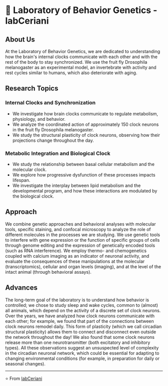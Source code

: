 # 🧠 Laboratory of Behavior Genetics - labCeriani

## About Us

At the Laboratory of Behavior Genetics, we are dedicated to understanding how the brain's internal clocks communicate with each other and with the rest of the body to stay synchronized. We use the fruit fly Drosophila melanogaster as an experimental model, an invertebrate with activity and rest cycles similar to humans, which also deteriorate with aging.

## Research Topics

### Internal Clocks and Synchronization
- We investigate how brain clocks communicate to regulate metabolism, physiology, and behavior.
- We analyze the coordinated action of approximately 150 clock neurons in the fruit fly Drosophila melanogaster.
- We study the structural plasticity of clock neurons, observing how their projections change throughout the day.

### Metabolic Integration and Biological Clock
- We study the relationship between basal cellular metabolism and the molecular clock.
- We explore how progressive dysfunction of these processes impacts lifespan.
- We investigate the interplay between lipid metabolism and the developmental program, and how these interactions are modulated by the biological clock.

## Approach

We combine genetic approaches and behavioral analyses with molecular tools, specific staining, and confocal microscopy to analyze the role of different molecules in the processes we are studying. We use genetic tools to interfere with gene expression or the function of specific groups of cells through genome editing and the expression of genetically encoded tools (such as RNA interference). We employ thermo- and chemogenetics coupled with calcium imaging as an indicator of neuronal activity, and evaluate the consequences of these manipulations at the molecular (transcriptomics), cellular and organ levels (imaging), and at the level of the intact animal (through behavioral assays).

## Advances

The long-term goal of the laboratory is to understand how behavior is controlled; we chose to study sleep and wake cycles, common to (almost) all animals, which depend on the activity of a discrete set of clock neurons. Over the years, we have analyzed how clock neurons communicate with each other; for example, we found that part of the connections between clock neurons remodel daily. This form of plasticity (which we call circadian structural plasticity) allows them to connect and disconnect even outside the network throughout the day! We also found that some clock neurons release more than one neurotransmitter (both excitatory and inhibitory types). All these observations suggest an unsuspected level of complexity in the circadian neuronal network, which could be essential for adapting to changing environmental conditions (for example, in preparation for daily or seasonal changes).

---

⭐️ From [labCeriani](https://github.com/labCeriani)
